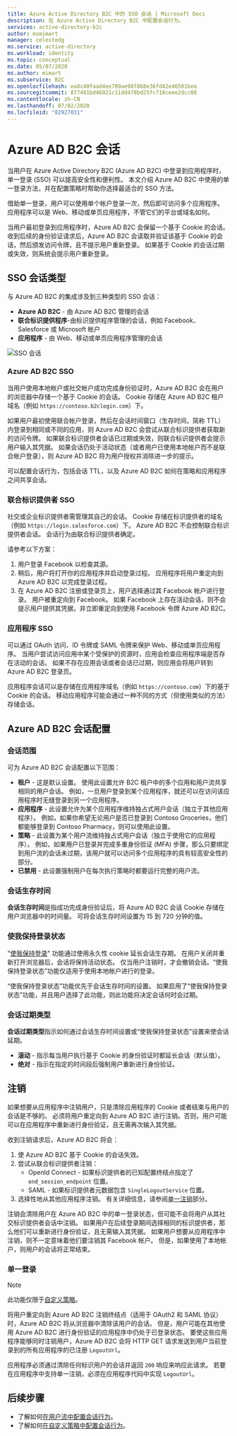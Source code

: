 ```yaml
---
title: Azure Active Directory B2C 中的 SSO 会话 | Microsoft Docs
description: 在 Azure Active Directory B2C 中配置会话行为。
services: active-directory-b2c
author: msmimart
manager: celestedg
ms.service: active-directory
ms.workload: identity
ms.topic: conceptual
ms.date: 05/07/2020
ms.author: mimart
ms.subservice: B2C
ms.openlocfilehash: ea8c40faad4ee709ae98f868e36fd42e46501bea
ms.sourcegitcommit: 877491bd46921c11dd478bd25fc718ceee2dcc08
ms.contentlocale: zh-CN
ms.lasthandoff: 07/02/2020
ms.locfileid: "82927031"
---
```

# <a name="azure-ad-b2c-session"></a>Azure AD B2C 会话

当用户在 Azure Active Directory B2C (Azure AD B2C) 中登录到应用程序时，单一登录 (SSO) 可以提高安全性和便利性。 本文介绍 Azure AD B2C 中使用的单一登录方法，并在配置策略时帮助你选择最适合的 SSO 方法。

借助单一登录，用户可以使用单个帐户登录一次，然后即可访问多个应用程序。 应用程序可以是 Web、移动或单页应用程序，不管它们的平台或域名如何。

当用户最初登录到应用程序时，Azure AD B2C 会保留一个基于 Cookie 的会话。 收到后续的身份验证请求后，Azure AD B2C 会读取并验证该基于 Cookie 的会话，然后颁发访问令牌，且不提示用户重新登录。 如果基于 Cookie 的会话过期或失效，则系统会提示用户重新登录。  

## <a name="sso-session-types"></a>SSO 会话类型

与 Azure AD B2C 的集成涉及到三种类型的 SSO 会话：

- **Azure AD B2C** - 由 Azure AD B2C 管理的会话
- **联合标识提供程序**-由标识提供程序管理的会话，例如 Facebook、Salesforce 或 Microsoft 帐户
- **应用程序** - 由 Web、移动或单页应用程序管理的会话

![SSO 会话](media/session-overview/sso-session-types.png)

### <a name="azure-ad-b2c-sso"></a>Azure AD B2C SSO 

当用户使用本地帐户或社交帐户成功完成身份验证时，Azure AD B2C 会在用户的浏览器中存储一个基于 Cookie 的会话。 Cookie 存储在 Azure AD B2C 租户域名（例如 `https://contoso.b2clogin.com`）下。

如果用户最初使用联合帐户登录，然后在会话时间窗口（生存时间，简称 TTL）内登录到相同或不同的应用，则 Azure AD B2C 会尝试从联合标识提供者获取新的访问令牌。 如果联合标识提供者会话已过期或失效，则联合标识提供者会提示用户输入其凭据。 如果会话仍处于活动状态（或者用户已使用本地帐户而不是联合帐户登录），则 Azure AD B2C 将为用户授权并消除进一步的提示。

可以配置会话行为，包括会话 TTL，以及 Azure AD B2C 如何在策略和应用程序之间共享会话。

### <a name="federated-identity-provider-sso"></a>联合标识提供者 SSO

社交或企业标识提供者需管理其自己的会话。 Cookie 存储在标识提供者的域名（例如 `https://login.salesforce.com`）下。 Azure AD B2C 不会控制联合标识提供者会话。 会话行为由联合标识提供者确定。 

请参考以下方案：

1. 用户登录 Facebook 以检查其源。
2. 稍后，用户将打开你的应用程序并启动登录过程。 应用程序将用户重定向到 Azure AD B2C 以完成登录过程。
3. 在 Azure AD B2C 注册或登录页上，用户选择通过其 Facebook 帐户进行登录。 用户被重定向到 Facebook。 如果 Facebook 上存在活动会话，则不会提示用户提供其凭据，并立即重定向到使用 Facebook 令牌 Azure AD B2C。

### <a name="application-sso"></a>应用程序 SSO

可以通过 OAuth 访问、ID 令牌或 SAML 令牌来保护 Web、移动或单页应用程序。 当用户尝试访问应用中某个受保护的资源时，应用会检查应用程序端是否存在活动的会话。 如果不存在应用会话或者会话已过期，则应用会将用户转到 Azure AD B2C 登录页。

应用程序会话可以是存储在应用程序域名（例如 `https://contoso.com`）下的基于 Cookie 的会话。 移动应用程序可能会通过一种不同的方式（但使用类似的方法）存储会话。

## <a name="azure-ad-b2c-session-configuration"></a>Azure AD B2C 会话配置

### <a name="session-scope"></a>会话范围

可为 Azure AD B2C 会话配置以下范围：

- **租户** - 这是默认设置。 使用此设置允许 B2C 租户中的多个应用和用户流共享相同的用户会话。 例如，一旦用户登录到某个应用程序，就还可以在访问该应用程序时无缝登录到另一个应用程序。
- **应用程序** - 此设置允许为某个应用程序维持独占式用户会话（独立于其他应用程序）。 例如，如果你希望无论用户是否已登录到 Contoso Groceries，他们都能够登录到 Contoso Pharmacy，则可以使用此设置。
- **策略** - 此设置为某个用户流维持独占式用户会话（独立于使用它的应用程序）。 例如，如果用户已登录并完成多重身份验证 (MFA) 步骤，那么只要绑定到用户流的会话未过期，该用户就可以访问多个应用程序的具有较高安全性的部分。
- **已禁用** - 此设置强制用户在每次执行策略时都要运行完整的用户流。

### <a name="session-life-time"></a>会话生存时间

**会话生存时间**是指成功完成身份验证后，将 Azure AD B2C 会话 Cookie 存储在用户浏览器中的时间量。 可将会话生存时间设置为 15 到 720 分钟的值。

### <a name="keep-me-signed-in"></a>使我保持登录状态

"[使我保持登录](custom-policy-keep-me-signed-in.md)" 功能通过使用永久性 cookie 延长会话生存期。 在用户关闭并重新打开浏览器后，会话将保持活动状态。 仅当用户注销时，才会撤销会话。“使我保持登录状态”功能仅适用于使用本地帐户进行的登录。

“使我保持登录状态”功能优先于会话生存时间的设置。 如果启用了“使我保持登录状态”功能，并且用户选择了此功能，则此功能将决定会话何时会过期。 

### <a name="session-expiry-type"></a>会话过期类型

**会话过期类型**指示如何通过会话生存时间设置或“使我保持登录状态”设置来使会话延期。

- **滚动** - 指示每当用户执行基于 Cookie 的身份验证时都延长会话（默认值）。
- **绝对** - 指示在指定的时间段后强制用户重新进行身份验证。

## <a name="sign-out"></a>注销

如果想要从应用程序中注销用户，只是清除应用程序的 Cookie 或者结束与用户的会话是不够的。 必须将用户重定向到 Azure AD B2C 进行注销。否则，用户可能可以在应用程序中重新进行身份验证，且无需再次输入其凭据。

收到注销请求后，Azure AD B2C 将会：

1. 使 Azure AD B2C 基于 Cookie 的会话失效。
1. 尝试从联合标识提供者注销：
   - OpenId Connect - 如果标识提供者的已知配置终结点指定了 `end_session_endpoint` 位置。
   - SAML - 如果标识提供者元数据包含 `SingleLogoutService` 位置。
1. 选择性地从其他应用程序注销。 有关详细信息，请参阅[单一注销](#single-sign-out)部分。

注销会清除用户在 Azure AD B2C 中的单一登录状态，但可能不会将用户从其社交标识提供者会话中注销。 如果用户在后续登录期间选择相同的标识提供者，那么他们可以重新进行身份验证，且无需输入其凭据。 如果用户想要从应用程序中注销，则不一定意味着他们要注销其 Facebook 帐户。 但是，如果使用了本地帐户，则用户的会话将正常结束。

### <a name="single-sign-out"></a>单一登录 


> [!NOTE]
> 此功能仅限于[自定义策略](custom-policy-overview.md)。

将用户重定向到 Azure AD B2C 注销终结点（适用于 OAuth2 和 SAML 协议）时，Azure AD B2C 将从浏览器中清除该用户的会话。 但是，用户可能在其他使用 Azure AD B2C 进行身份验证的应用程序中仍处于已登录状态。 要使这些应用程序能够同时注销用户，Azure AD B2C 会将 HTTP GET 请求发送到用户当前登录到的所有应用程序的已注册 `LogoutUrl`。


应用程序必须通过清除任何标识用户的会话并返回 `200` 响应来响应此请求。 若要在应用程序中支持单一注销，必须在应用程序代码中实现 `LogoutUrl`。 

## <a name="next-steps"></a>后续步骤

- 了解如何[在用户流中配置会话行为](session-behavior.md)。
- 了解如何[在自定义策略中配置会话行为](session-behavior-custom-policy.md)。